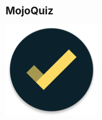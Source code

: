 # MojoQuiz
<img src="https://github.com/Ansh86/ListSync/blob/master/logo.png" width="250" height="250">
